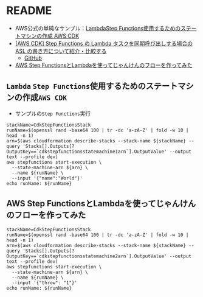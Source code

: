 # README

- AWS公式の単純なサンプル：[LambdaStep Functions使用するためのステートマシンの作成 AWS CDK](https://docs.aws.amazon.com/ja_jp/step-functions/latest/dg/tutorial-lambda-state-machine-cdk.html)
- [[AWS CDK] Step Functions の Lambda タスクを同期呼び出しする場合の ASL の書き方について紹介・比較する](https://zenn.dev/hassaku63/articles/aefff9ebfee49f)
    - [GitHub](https://github.com/hassaku63/cdk-sfn-example)  
- [AWS Step FunctionsとLambdaを使ってじゃんけんのフローを作ってみた](https://liginc.co.jp/592766)

## `Lambda` `Step Functions`使用するためのステートマシンの作成`AWS CDK`

- サンプルの`Step Functions`実行

```shell
stackName=CdkStepFunctionsStack
runName=$(openssl rand -base64 100 | tr -dc 'a-zA-Z' | fold -w 10 | head -n 1)
arn=$(aws cloudformation describe-stacks --stack-name ${stackName} --query 'Stacks[].Outputs[?OutputKey==`cdkstepfunctionsstatemachine1arn`].OutputValue' --output text --profile dev)
aws stepfunctions start-execution \
  --state-machine-arn ${arn} \
  --name ${runName} \
  --input '{"name":"World"}'
echo runName: ${runName}
```

## AWS Step FunctionsとLambdaを使ってじゃんけんのフローを作ってみた

```shell
stackName=CdkStepFunctionsStack
runName=$(openssl rand -base64 100 | tr -dc 'a-zA-Z' | fold -w 10 | head -n 1)
arn=$(aws cloudformation describe-stacks --stack-name ${stackName} --query 'Stacks[].Outputs[?OutputKey==`cdkstepfunctionsstatemachine2arn`].OutputValue' --output text --profile dev)
aws stepfunctions start-execution \
  --state-machine-arn ${arn} \
  --name ${runName} \
  --input '{"throw": "1"}'
echo runName: ${runName}
```
